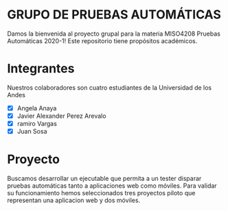 # GRUPO DE PRUEBAS AUTOMÁTICAS

Damos la bienvenida al proyecto grupal para la materia MISO4208 Pruebas Automáticas 2020-1!
Este repositorio tiene propósitos académicos.

# Integrantes
Nuestros colaboradores son cuatro estudiantes de la Universidad de los Andes
- [x] Angela Anaya
- [x] Javier Alexander Perez Arevalo
- [x] ramiro Vargas
- [x] Juan Sosa

# Proyecto
Buscamos desarrollar un ejecutable que permita a un tester disparar pruebas automáticas tanto a aplicaciones web como móviles.
Para validar su funcionamiento hemos seleccionados tres proyectos piloto que representan una aplicacion web y dos móviles.